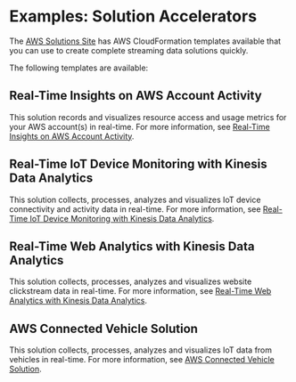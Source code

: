 # Examples: Solution Accelerators<a name="examples_solution"></a>

The [AWS Solutions Site](https://aws.amazon.com/solutions/) has AWS CloudFormation templates available that you can use to create complete streaming data solutions quickly\. 

The following templates are available:

## Real\-Time Insights on AWS Account Activity<a name="examples_solution_activity"></a>

This solution records and visualizes resource access and usage metrics for your AWS account\(s\) in real\-time\. For more information, see [Real\-Time Insights on AWS Account Activity](https://docs.aws.amazon.com/solutions/latest/real-time-insights-account-activity/welcome.html)\.

## Real\-Time IoT Device Monitoring with Kinesis Data Analytics<a name="examples_solution_iot"></a>

This solution collects, processes, analyzes and visualizes IoT device connectivity and activity data in real\-time\. For more information, see [Real\-Time IoT Device Monitoring with Kinesis Data Analytics](https://docs.aws.amazon.com/solutions/latest/real-time-iot-device-monitoring-with-kinesis/welcome.html)\.

## Real\-Time Web Analytics with Kinesis Data Analytics<a name="examples_solution_web"></a>

This solution collects, processes, analyzes and visualizes website clickstream data in real\-time\. For more information, see [Real\-Time Web Analytics with Kinesis Data Analytics](https://docs.aws.amazon.com/solutions/latest/real-time-web-analytics-with-kinesis/welcome.html)\.

## AWS Connected Vehicle Solution<a name="examples_solution_vehicle"></a>

This solution collects, processes, analyzes and visualizes IoT data from vehicles in real\-time\. For more information, see [AWS Connected Vehicle Solution](https://docs.aws.amazon.com//solutions/latest/connected-vehicle-solution/welcome.html)\.